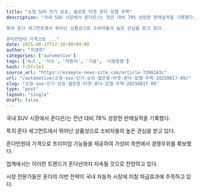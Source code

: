 ```yaml
---
title: "소형 SUV 인기 상승, 젊은층 타겟 혼다 모델 주목"
description: "국내 SUV 시장에서 혼다은/는 전년 대비 78% 성장한 판매실적을 기록했다.

특히 혼다 세그먼트에서 뛰어난 상품성으로 소비자들의 높은 관심을 받고 있다.

혼다만원대 가격으로 ..."
date: 2025-08-17T17:30:00+09:00
author: "이영희"
categories: ['automotive']
tags: ['뉴스', '이슈', '자동차', '기술', '시장동향']
hash: fc5fc3e3
source_url: "https://example-news-site.com/article-7266163c"
url: "/automotive/소형-suv-인기-상승-젊은층-타겟-혼다-모델-주목-20250817-09/"
slug: "소형-suv-인기-상승-젊은층-타겟-혼다-모델-주목-20250817-09"
type: "post"
layout: "single"
draft: false
---
```


국내 SUV 시장에서 혼다은/는 전년 대비 78% 성장한 판매실적을 기록했다.

특히 혼다 세그먼트에서 뛰어난 상품성으로 소비자들의 높은 관심을 받고 있다.

혼다만원대 가격으로 프리미엄 기능들을 제공하여 가성비 측면에서 경쟁우위를 확보했다.

업계에서는 이러한 트렌드가 혼다년까지 지속될 것으로 전망하고 있다.

시장 전문가들은 혼다의 이번 전략이 국내 자동차 시장에 미칠 파급효과에 주목하고 있다.
